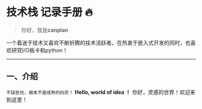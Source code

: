 # 技术栈 记录手册 🔥

>你好，我是**canplan**

一个着迷于技术又喜欢不断折腾的技术活跃者。在热衷于嵌入式开发的同时，也喜欢研究I/O板卡和python！

---

## 一、介绍
`不踩些坑，根本不是成熟的码农！`
**Hello, world of idea ！**  你好，灵感的世界！欢迎来到这里！





